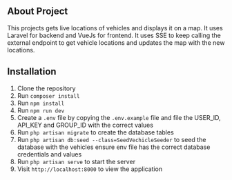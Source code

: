 
## About Project

This projects gets live locations of vehicles and displays it on a map. It uses Laravel for backend and VueJs for frontend. 
It uses SSE to keep calling the external endpoint to get vehicle locations and updates the map with the new locations.

## Installation

1. Clone the repository
2. Run `composer install`
3. Run `npm install`
4. Run `npm run dev`
5. Create a `.env` file by copying the `.env.example` file and file the USER_ID, API_KEY and GROUP_ID with the correct values
6. Run `php artisan migrate` to create the database tables
7. Run `php artisan db:seed --class=SeedVechicleSeeder` to seed the database with the vehicles ensure env file has the correct database credentials and values
8. Run `php artisan serve` to start the server
9. Visit `http://localhost:8000` to view the application